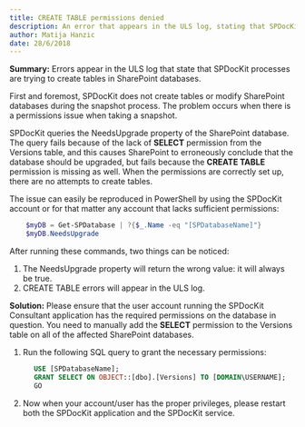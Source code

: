 ```yaml
---
title: CREATE TABLE permissions denied
description: An error that appears in the ULS log, stating that SPDocKit processes are trying to create tables in SharePoint databases.
author: Matija Hanzic  
date: 28/6/2018
---
```


__Summary:__ Errors appear in the ULS log that state that SPDocKit processes are trying to create tables in SharePoint databases.

First and foremost, SPDocKit does not create tables or modify SharePoint databases during the snapshot process. The problem occurs when there is a permissions issue when taking a snapshot.

SPDocKit queries the NeedsUpgrade property of the SharePoint database. The query fails because of the lack of __SELECT__ permission from the Versions table, and this causes SharePoint to erroneously conclude that the database should be upgraded, but fails because the __CREATE TABLE__ permission is missing as well. When the permissions are correctly set up, there are no attempts to create tables.

The issue can easily be reproduced in PowerShell by using the SPDocKit account or for that matter any account that lacks sufficient permissions:
```powershell
    $myDB = Get-SPDatabase | ?{$_.Name -eq "[SPDatabaseName]"}
    $myDB.NeedsUpgrade
```
After running these commands, two things can be noticed:
1. The NeedsUpgrade property will return the wrong value: it will always be true.
2. CREATE TABLE errors will appear in the ULS log.

__Solution:__ Please ensure that the user account running the SPDocKit Consultant application has the required permissions on the database in question. You need to manually add the __SELECT__ permission to the Versions table on all of the affected SharePoint databases. 

1. Run the following SQL query to grant the necessary permissions:
```sql 
      USE [SPDatabaseName];  
      GRANT SELECT ON OBJECT::[dbo].[Versions] TO [DOMAIN\USERNAME];  
      GO
```
2. Now when your account/user has the proper privileges, please restart both the SPDocKit application and the SPDocKit service.


 